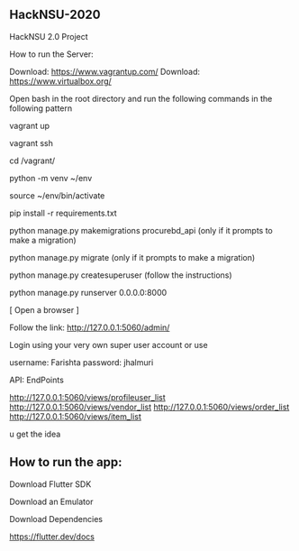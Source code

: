 ## HackNSU-2020

HackNSU 2.0 Project


How to run the Server:

Download: https://www.vagrantup.com/
Download: https://www.virtualbox.org/


Open bash in the root directory and run the following commands in the following pattern

vagrant up 

vagrant ssh

cd /vagrant/

python -m venv ~/env

source ~/env/bin/activate

pip install -r requirements.txt

python manage.py makemigrations procurebd_api (only if it prompts to make a migration)

python manage.py migrate (only if it prompts to make a migration)

python manage.py createsuperuser (follow the instructions)

python manage.py runserver 0.0.0.0:8000


[ Open a browser ]

Follow the link: http://127.0.0.1:5060/admin/

Login using your very own super user account or use 

username: Farishta
password: jhalmuri


API: EndPoints 

http://127.0.0.1:5060/views/profileuser_list
http://127.0.0.1:5060/views/vendor_list
http://127.0.0.1:5060/views/order_list
http://127.0.0.1:5060/views/item_list

u get the idea


## How to run the app: 

Download Flutter SDK

Download an Emulator

Download Dependencies 

https://flutter.dev/docs